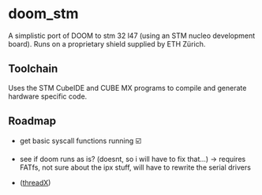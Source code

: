 # doom_stm

A simplistic port of DOOM to stm 32 l47 (using an STM nucleo development board). Runs on a proprietary shield supplied by ETH Zürich.

## Toolchain

Uses the STM CubeIDE and CUBE MX programs to compile and generate hardware specific code.

## Roadmap

- get basic syscall functions running ☑️
- see if doom runs as is? (doesnt, so i will have to fix that...)
-> requires FATfs, not sure about the ipx stuff, will have to rewrite the serial drivers

- ([threadX](https://github.com/azure-rtos/threadx))
